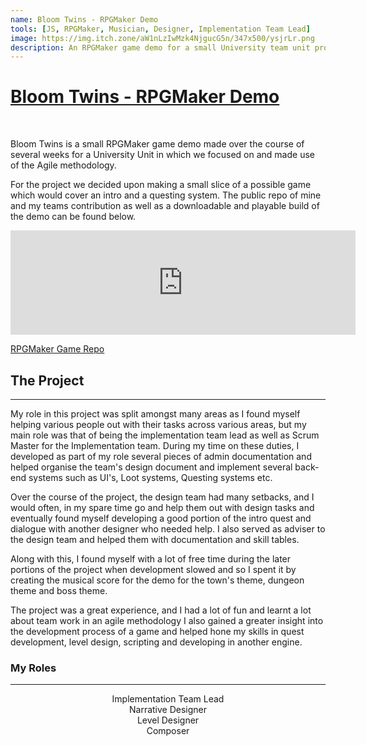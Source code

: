```yaml
---
name: Bloom Twins - RPGMaker Demo
tools: [JS, RPGMaker, Musician, Designer, Implementation Team Lead]
image: https://img.itch.zone/aW1nLzIwMzk4NjgucG5n/347x500/ysjrLr.png
description: An RPGMaker game demo for a small University team unit project.
---
```


<u>Bloom Twins - RPGMaker Demo</u>
===========================
<br>

Bloom Twins is a small RPGMaker game demo made over the course of several weeks for a University Unit in which we focused on and made use of the Agile methodology.

For the project we decided upon making a small slice of a possible game which would cover an intro and a questing system. The public repo of mine and my teams contribution as well as a downloadable and playable build of the demo can be found below.

<div class="itch-embeds" style="margin-bottom:2%;">
    <iframe frameborder="0" src="https://itch.io/embed/410289?bg_color=ffffff&amp;fg_color=222222&amp;link_color=323331&amp;border_color=585858" width="552" height="167">#
    </iframe>
</div>

<p class="text-center">
<a href="https://github.com/Chi-Time/DAC515-RPGMaker-Game/tree/dev" class="button" target="_blank">RPGMaker Game Repo</a>
</p>

## The Project
---

My role in this project was split amongst many areas as I found myself helping various people out with their tasks across various areas, but my main role was that of being the implementation team lead as well as Scrum Master for the Implementation team. During my time on these duties, I developed as part of my role several pieces of admin documentation and helped organise the team's design document and implement several back-end systems such as UI's, Loot systems, Questing systems etc.

Over the course of the project, the design team had many setbacks, and I would often, in my spare time go and help them out with design tasks and eventually found myself developing a good portion of the intro quest and dialogue with another designer who needed help. I also served as adviser to the design team and helped them with documentation and skill tables.

Along with this, I found myself with a lot of free time during the later portions of the project when development slowed and so I spent it by creating the musical score for the demo for the town's theme, dungeon theme and boss theme.

The project was a great experience, and I had a lot of fun and learnt a lot about team work in an agile methodology I also gained a greater insight into the development process of a game and helped hone my skills in quest development, level design, scripting and developing in another engine.

### My Roles
---

<div style="text-align:center;">
Implementation Team Lead <br>
Narrative Designer <br>
Level Designer <br>
Composer
</div>

